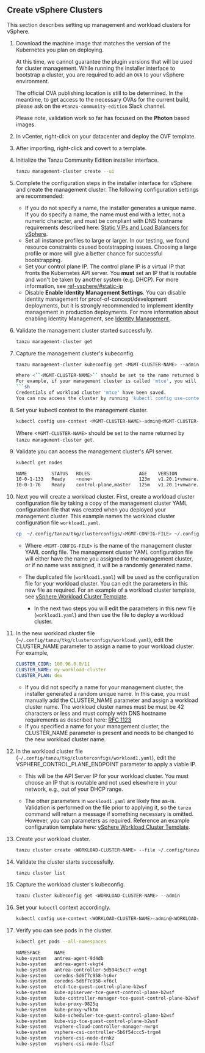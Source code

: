## Create vSphere Clusters

This section describes setting up management and workload clusters for
vSphere.

1. Download the machine image that matches the version of the Kubernetes you plan on deploying.

    At this time, we cannot guarantee the plugin versions that will be used for cluster management.  While running the installer interface to bootstrap a cluster, you are required to add an `OVA` to your vSphere environment.

    The official OVA publishing location is still to be determined. In the meantime, to get access to the necessary OVAs for the current build, please ask on the `#tanzu-community-edition` Slack channel.

    Please note, validation work so far has focused on the **Photon** based
    images.

1. In vCenter, right-click on your datacenter and deploy the OVF template.

1. After importing, right-click and covert to a template.

1. Initialize the Tanzu Community Edition installer interface.

    ```sh
    tanzu management-cluster create --ui
    ```

1. Complete the configuration steps in the installer interface for vSphere and create the management cluster. The following configuration settings are recommended:

   * If you do not specify a name, the installer generates a unique name. If you do specify a name, the name must end with a letter, not a numeric character, and must be compliant with DNS hostname requirements described here: [Static VIPs and Load Balancers for vSphere](https://tools.ietf.org/html/rfc1123).
   * Set all instance profiles to large or larger. In our testing, we found resource constraints caused bootstrapping issues. Choosing a large profile or more will give a better chance for
     successful bootstrapping.
   * Set your control plane IP. The control plane IP is a virtual IP that fronts the Kubernetes API
     server. You **must** set an IP that is routable and won't be taken by
     another system (e.g. DHCP). For more information, see [ref-vsphere/#static-ip](ref-vsphere/#static-ip)
   * Disable **Enable Identity Management Settings**. You can disable identity management for proof-of-concept/development deployments, but it is strongly recommended to implement identity management in production deployments. For more information about enabling Identity Management, see [Identity Management ](vsphere-install-mgmt/#step-7-identity-management).

1. Validate the management cluster started successfully.

    ```sh
    tanzu management-cluster get
    ```

1. Capture the management cluster's kubeconfig.

    ```sh
    tanzu management-cluster kubeconfig get <MGMT-CLUSTER-NAME> --admin

    Where <``<MGMT-CLUSTER-NAME>`` should be set to the name returned by `tanzu management-cluster get` above.  <br><br>
    For example, if your management cluster is called 'mtce', you will see a message similar to:
    ```sh
    Credentials of workload cluster 'mtce' have been saved.
    You can now access the cluster by running 'kubectl config use-context mtce-admin@mtce'

1. Set your kubectl context to the management cluster.

    ```sh
    kubectl config use-context <MGMT-CLUSTER-NAME>-admin@<MGMT-CLUSTER-NAME>
    ```
    Where <``MGMT-CLUSTER-NAME>`` should be set to the name returned by `tanzu management-cluster get`.
1. Validate you can access the management cluster's API server.

    ```sh
    kubectl get nodes

    NAME         STATUS   ROLES                  AGE    VERSION
    10-0-1-133   Ready    <none>                 123m   v1.20.1+vmware.2
    10-0-1-76    Ready    control-plane,master   125m   v1.20.1+vmware.2
    ```

1. Next you will create a workload cluster. First, create a workload cluster configuration file by taking a copy of the management cluster YAML configuration file that was created when you deployed your management cluster. This example names the workload cluster configuration file ``workload1.yaml``.

    ```sh
    cp  ~/.config/tanzu/tkg/clusterconfigs/<MGMT-CONFIG-FILE> ~/.config/tanzu/tkg/clusterconfigs/workload1.yaml
    ```

    * Where ``<MGMT-CONFIG-FILE>`` is the name of the management cluster YAML config file. The management cluster YAML configuration file will either have the name you assigned to the management cluster, or if no name was assigned, it will be a randomly generated name.

    * The duplicated file (``workload1.yaml``) will be used as the configuration file for your workload cluster. You can edit the parameters in this new  file as required. For an example of a workload cluster template, see  [vSphere Workload Cluster Template](../vsphere-wl-template).

      * In the next two steps you will edit the parameters in this new file (`workload1.yaml`) and then use the file to deploy a workload cluster.

1. In the new workload cluster file (`~/.config/tanzu/tkg/clusterconfigs/workload.yaml`), edit the CLUSTER_NAME parameter to assign a name to your workload cluster. For example,


   ```yaml
   CLUSTER_CIDR: 100.96.0.0/11
   CLUSTER_NAME: my-workload-cluster
   CLUSTER_PLAN: dev
   ```
   * If you did not specify a name for your management cluster, the installer generated a random unique name. In this case, you must manually add the CLUSTER_NAME parameter and assign a workload cluster name. The workload cluster names must be must be 42 characters or less and must comply with DNS hostname requirements as described here: [RFC 1123](https://tools.ietf.org/html/rfc1123)
   * If you specified a name for your management cluster, the CLUSTER_NAME parameter is present and needs to be changed to the new workload cluster name.

1. In the workload cluster file (`~/.config/tanzu/tkg/clusterconfigs/workload1.yaml`), edit the VSPHERE_CONTROL_PLANE_ENDPOINT parameter to apply a viable IP.


   * This will be the API Server IP for your workload cluster. You must choose an IP that is routable and not used elsewhere in your network, e.g., out of your DHCP range.


   * The other parameters in ``workload1.yaml`` are likely fine as-is. Validation is performed on the file prior to applying it, so the `tanzu` command will return a message if something necessary is omitted. However, you can parameters as required. Reference an example configuration template here:  [vSphere Workload Cluster Template](../vsphere-wl-template).


4. Create your workload cluster.

    ```sh
    tanzu cluster create <WORKLOAD-CLUSTER-NAME> --file ~/.config/tanzu/tkg/clusterconfigs/workload1.yaml
    ```

5. Validate the cluster starts successfully.

    ```sh
    tanzu cluster list
    ```

6. Capture the workload cluster's kubeconfig.

    ```sh
    tanzu cluster kubeconfig get <WORKLOAD-CLUSTER-NAME> --admin
    ```

7. Set your `kubectl` context accordingly.

    ```sh
    kubectl config use-context <WORKLOAD-CLUSTER-NAME>-admin@<WORKLOAD-CLUSTER-NAME>
    ```

8. Verify you can see pods in the cluster.

    ```sh
    kubectl get pods --all-namespaces

    NAMESPACE     NAME                                                    READY   STATUS    RESTARTS   AGE
    kube-system   antrea-agent-9d4db                                      2/2     Running   0          3m42s
    kube-system   antrea-agent-vkgt4                                      2/2     Running   1          5m48s
    kube-system   antrea-controller-5d594c5cc7-vn5gt                      1/1     Running   0          5m49s
    kube-system   coredns-5d6f7c958-hs6vr                                 1/1     Running   0          5m49s
    kube-system   coredns-5d6f7c958-xf6cl                                 1/1     Running   0          5m49s
    kube-system   etcd-tce-guest-control-plane-b2wsf                      1/1     Running   0          5m56s
    kube-system   kube-apiserver-tce-guest-control-plane-b2wsf            1/1     Running   0          5m56s
    kube-system   kube-controller-manager-tce-guest-control-plane-b2wsf   1/1     Running   0          5m56s
    kube-system   kube-proxy-9825q                                        1/1     Running   0          5m48s
    kube-system   kube-proxy-wfktm                                        1/1     Running   0          3m42s
    kube-system   kube-scheduler-tce-guest-control-plane-b2wsf            1/1     Running   0          5m56s
    kube-system   kube-vip-tce-guest-control-plane-b2wsf                  1/1     Running   0          5m56s
    kube-system   vsphere-cloud-controller-manager-nwrg4                  1/1     Running   2          5m48s
    kube-system   vsphere-csi-controller-5b6f54ccc5-trgm4                 5/5     Running   0          5m49s
    kube-system   vsphere-csi-node-drnkz                                  3/3     Running   0          5m48s
    kube-system   vsphere-csi-node-flszf                                  3/3     Running   0          3m42s
    ```
